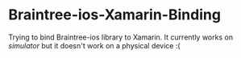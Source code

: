 # Braintree-ios-Xamarin-Binding
Trying to bind Braintree-ios library to Xamarin. It currently works on *simulator* but it doesn't work on a physical device :(
